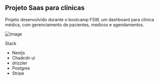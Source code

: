 ## Projeto Saas para clínicas

Projeto desenvolvido durante o bootcamp FSW, um dashboard para clínica médica, com gerenciamento de pacientes, medicos e agendamentos.

![image](https://github.com/user-attachments/assets/78ad453a-3a6a-4d8b-b403-8cb95fa7efa8)

Stack

- Nextjs
- Chadcdn ui
- drizzler
- Postgres
- Stripe


